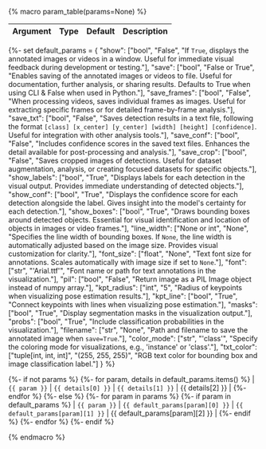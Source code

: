 {% macro param_table(params=None) %}

| Argument | Type | Default | Description |
| -------- | ---- | ------- | ----------- |

{%- set default_params = {
    "show": ["bool", "False", "If `True`, displays the annotated images or videos in a window. Useful for immediate visual feedback during development or testing."],
    "save": ["bool", "False or True", "Enables saving of the annotated images or videos to file. Useful for documentation, further analysis, or sharing results. Defaults to True when using CLI & False when used in Python."],
    "save_frames": ["bool", "False", "When processing videos, saves individual frames as images. Useful for extracting specific frames or for detailed frame-by-frame analysis."],
    "save_txt": ["bool", "False", "Saves detection results in a text file, following the format `[class] [x_center] [y_center] [width] [height] [confidence]`. Useful for integration with other analysis tools."],
    "save_conf": ["bool", "False", "Includes confidence scores in the saved text files. Enhances the detail available for post-processing and analysis."],
    "save_crop": ["bool", "False", "Saves cropped images of detections. Useful for dataset augmentation, analysis, or creating focused datasets for specific objects."],
    "show_labels": ["bool", "True", "Displays labels for each detection in the visual output. Provides immediate understanding of detected objects."],
    "show_conf": ["bool", "True", "Displays the confidence score for each detection alongside the label. Gives insight into the model's certainty for each detection."],
    "show_boxes": ["bool", "True", "Draws bounding boxes around detected objects. Essential for visual identification and location of objects in images or video frames."],
    "line_width": ["None or int", "None", "Specifies the line width of bounding boxes. If `None`, the line width is automatically adjusted based on the image size. Provides visual customization for clarity."],
    "font_size": ["float", "None", "Text font size for annotations. Scales automatically with image size if set to `None`."],
    "font": ["str", "'Arial.ttf'", "Font name or path for text annotations in the visualization."],
    "pil": ["bool", "False", "Return image as a PIL Image object instead of numpy array."],
    "kpt_radius": ["int", "5", "Radius of keypoints when visualizing pose estimation results."],
    "kpt_line": ["bool", "True", "Connect keypoints with lines when visualizing pose estimation."],
    "masks": ["bool", "True", "Display segmentation masks in the visualization output."],
    "probs": ["bool", "True", "Include classification probabilities in the visualization."],
    "filename": ["str", "None", "Path and filename to save the annotated image when `save=True`."],
    "color_mode": ["str", "'class'", "Specify the coloring mode for visualizations, e.g., 'instance' or 'class'."],
    "txt_color": ["tuple[int, int, int]", "(255, 255, 255)", "RGB text color for bounding box and image classification label."]
} %}

{%- if not params %}
{%- for param, details in default_params.items() %}
| `{{ param }}` | `{{ details[0] }}` | `{{ details[1] }}` | {{ details[2] }} |
{%- endfor %}
{%- else %}
{%- for param in params %}
{%- if param in default_params %}
| `{{ param }}` | `{{ default_params[param][0] }}` | `{{ default_params[param][1] }}` | {{ default_params[param][2] }} |
{%- endif %}
{%- endfor %}
{%- endif %}

{% endmacro %}
